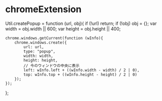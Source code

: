 # chromeExtension



Util.createPopup = function (url, obj){
	if (!url) return;
	if (!obj) obj = {};
	var width = obj.width || 600;
	var height = obj.height || 400;
	
	chrome.windows.getCurrent(function (wInfo){
		chrome.windows.create({
			url: url,
			type: "popup",
			width: width,
			height: height,
			// 今のウィンドウの中央に表示
			left: wInfo.left + ((wInfo.width - width) / 2 | 0),
			top: wInfo.top + ((wInfo.height - height) / 2 | 0)
		});
	});
};
